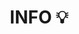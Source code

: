 ---
title: "INFO 💡"
description: "Sharing information"
slug: "info"
image: "feature.jpeg"
style:
    background: "#a5b641"
    color: white
---